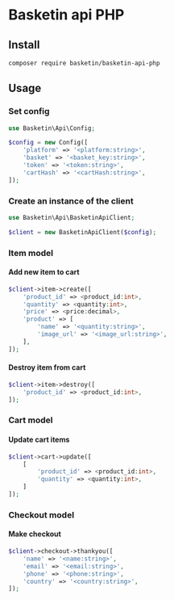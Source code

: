 # Basketin api PHP

## Install

```bash
composer require basketin/basketin-api-php
```

## Usage

### Set config

```php
use Basketin\Api\Config;

$config = new Config([
    'platform' => '<platform:string>',
    'basket' => '<basket_key:string>',
    'token' => '<token:string>',
    'cartHash' => '<cartHash:string>',
]);
```

### Create an instance of the client

```php
use Basketin\Api\BasketinApiClient;

$client = new BasketinApiClient($config);
```

### Item model

#### Add new item to cart

```php
$client->item->create([
    'product_id' => <product_id:int>,
    'quantity' => <quantity:int>,
    'price' => <price:decimal>,
    'product' => [
        'name' => '<quantity:string>',
        'image_url' => '<image_url:string>',
    ],
]);
```

#### Destroy item from cart

```php
$client->item->destroy([
    'product_id' => <product_id:int>,
]);
```

### Cart model

#### Update cart items

```php
$client->cart->update([
    [
        'product_id' => <product_id:int>,
        'quantity' => <quantity:int>,
    ]
]);
```

### Checkout model

#### Make checkout

```php
$client->checkout->thankyou([
    'name' => '<name:string>',
    'email' => '<email:string>',
    'phone' => '<phone:string>',
    'country' => '<country:string>',
]);
```
